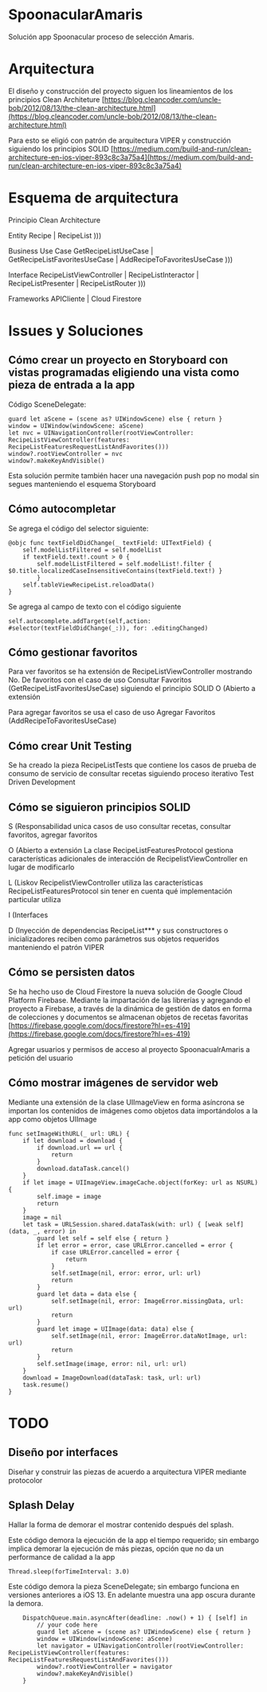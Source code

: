 # SpoonacularAmaris
Solución app Spoonacular proceso de selección Amaris.

# Arquitectura
El diseño y construcción del proyecto siguen los lineamientos de los principios Clean Architeture
[https://blog.cleancoder.com/uncle-bob/2012/08/13/the-clean-architecture.html](https://blog.cleancoder.com/uncle-bob/2012/08/13/the-clean-architecture.html)

Para esto se eligió con patrón de arquitectura VIPER y construcción siguiendo los principios SOLID
[https://medium.com/build-and-run/clean-architecture-en-ios-viper-893c8c3a75a4](https://medium.com/build-and-run/clean-architecture-en-ios-viper-893c8c3a75a4)

# Esquema de arquitectura
Principio Clean Architecture

Entity
Recipe | RecipeList
)))

Business Use Case
GetRecipeListUseCase | GetRecipeListFavoritesUseCase | AddRecipeToFavoritesUseCase
)))

Interface
RecipeListViewController | RecipeListInteractor | RecipeListPresenter | RecipeListRouter
)))

Frameworks
APICliente | Cloud Firestore

# Issues y Soluciones

## Cómo crear un proyecto en Storyboard con vistas programadas eligiendo una vista como pieza de entrada a la app
Código SceneDelegate:
```  
guard let aScene = (scene as? UIWindowScene) else { return }
window = UIWindow(windowScene: aScene)
let nvc = UINavigationController(rootViewController: RecipeListViewController(features: RecipeListFeaturesRequestListAndFavorites()))
window?.rootViewController = nvc
window?.makeKeyAndVisible()
```
Esta solución permite también hacer una navegación push pop no modal sin segues manteniendo el esquema Storyboard

## Cómo autocompletar
Se agrega el código del selector siguiente:
```  
@objc func textFieldDidChange(_ textField: UITextField) {
	self.modelListFiltered = self.modelList
	if textField.text!.count > 0 {
		self.modelListFiltered = self.modelList!.filter { $0.title.localizedCaseInsensitiveContains(textField.text!) }
		}
	self.tableViewRecipeList.reloadData()
}
```
Se agrega al campo de texto con el código siguiente
```  
self.autocomplete.addTarget(self,action: #selector(textFieldDidChange(_:)), for: .editingChanged)
```
## Cómo gestionar favoritos
Para ver favoritos se ha extensión de RecipeListViewController mostrando No. De favoritos con el caso de uso Consultar Favoritos (GetRecipeListFavoritesUseCase) siguiendo el principio SOLID O (Abierto a extensión

Para agregar favoritos se usa el caso de uso Agregar Favoritos (AddRecipeToFavoritesUseCase)

## Cómo crear Unit Testing
Se ha creado la pieza RecipeListTests que contiene los casos de prueba de consumo de servicio de consultar recetas siguiendo proceso iterativo Test Driven Development

## Cómo se siguieron principios SOLID
S (Responsabilidad unica casos de uso consultar recetas, consultar favoritos, agregar favoritos

O (Abierto a extensión La clase RecipeListFeaturesProtocol gestiona características adicionales de interacción de RecipelistViewController en lugar de modificarlo

L (Liskov RecipelistViewController utiliza las características RecipeListFeaturesProtocol sin tener en cuenta qué implementación particular utiliza

I (Interfaces

D (Inyección de dependencias RecipeList*** y sus constructores o inicializadores reciben como parámetros sus objetos requeridos manteniendo el patrón VIPER

## Cómo se persisten datos
Se ha hecho uso de Cloud Firestore la nueva  solución de Google Cloud Platform Firebase. Mediante la impartación de las librerías y agregando el proyecto a Firebase, a través de la dinámica de gestión de datos en forma de colecciones y documentos se almacenan objetos de recetas favoritas
[https://firebase.google.com/docs/firestore?hl=es-419](https://firebase.google.com/docs/firestore?hl=es-419)

Agregar usuarios y permisos de acceso al proyecto SpoonacualrAmaris a petición del usuario

## Cómo mostrar imágenes de servidor web
Mediante una extensión de la clase UIImageView en forma asíncrona se importan los contenidos de imágenes como objetos data importándolos a la app como objetos UIImage
```  
func setImageWithURL(_ url: URL) {
	if let download = download {
		if download.url == url {
			return
		}
		download.dataTask.cancel()
	}
	if let image = UIImageView.imageCache.object(forKey: url as NSURL) {
		self.image = image
		return
	}
	image = nil
	let task = URLSession.shared.dataTask(with: url) { [weak self] (data, _, error) in
		guard let self = self else { return }
		if let error = error, case URLError.cancelled = error {
			if case URLError.cancelled = error {
				return
			}
			self.setImage(nil, error: error, url: url)
			return
		}
		guard let data = data else {
			self.setImage(nil, error: ImageError.missingData, url: url)
			return
		}
		guard let image = UIImage(data: data) else {
			self.setImage(nil, error: ImageError.dataNotImage, url: url)
			return
		}
		self.setImage(image, error: nil, url: url)
	}
	download = ImageDownload(dataTask: task, url: url)
	task.resume()
}
```  
# TODO

## Diseño por interfaces
Diseñar y construir las piezas de acuerdo a arquitectura VIPER mediante protocolor

## Splash Delay
Hallar la forma de demorar el mostrar contenido después del splash.

Este código demora la ejecución de la app el tiempo requerido; sin embargo implica demorar la ejecución de más piezas, opción que no da un performance de calidad a la app

```
Thread.sleep(forTimeInterval: 3.0)
```
Este código demora la pieza SceneDelegate; sin embargo funciona en versiones anteriores a iOS 13. En adelante muestra una app oscura durante la demora.

        DispatchQueue.main.asyncAfter(deadline: .now() + 1) { [self] in
            // your code here
            guard let aScene = (scene as? UIWindowScene) else { return }
            window = UIWindow(windowScene: aScene)
            let navigator = UINavigationController(rootViewController: RecipeListViewController(features: RecipeListFeaturesRequestListAndFavorites()))
            window?.rootViewController = navigator
            window?.makeKeyAndVisible()
        }
```
